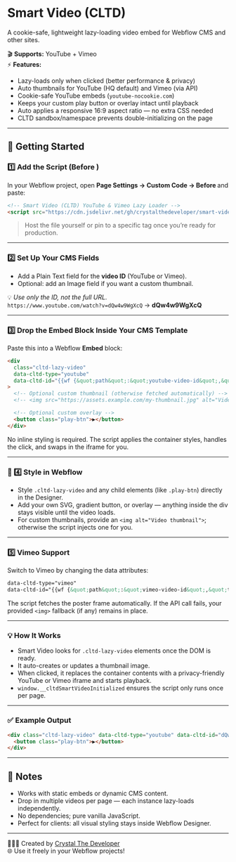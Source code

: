 # Smart Video (CLTD)

A cookie-safe, lightweight lazy-loading video embed for Webflow CMS and other sites.

🎬 **Supports:** YouTube + Vimeo  
⚡ **Features:**
- Lazy-loads only when clicked (better performance & privacy)  
- Auto thumbnails for YouTube (HQ default) and Vimeo (via API)  
- Cookie-safe YouTube embeds (`youtube-nocookie.com`)  
- Keeps your custom play button or overlay intact until playback  
- Auto applies a responsive 16:9 aspect ratio — no extra CSS needed  
- CLTD sandbox/namespace prevents double-initializing on the page  

---

## 🚀 Getting Started

### 1️⃣ Add the Script (Before </body>)
In your Webflow project, open **Page Settings → Custom Code → Before </body>** and paste:

```html
<!-- Smart Video (CLTD) YouTube & Vimeo Lazy Loader -->
<script src="https://cdn.jsdelivr.net/gh/crystalthedeveloper/smart-video-app@latest/smart-video.js" defer></script>
```

> Host the file yourself or pin to a specific tag once you’re ready for production.

---

### 2️⃣ Set Up Your CMS Fields
- Add a Plain Text field for the **video ID** (YouTube or Vimeo).  
- Optional: add an Image field if you want a custom thumbnail.  

💡 *Use only the ID, not the full URL.*  
`https://www.youtube.com/watch?v=dQw4w9WgXcQ` → **dQw4w9WgXcQ**

---

### 3️⃣ Drop the Embed Block Inside Your CMS Template
Paste this into a Webflow **Embed** block:

```html
<div
  class="cltd-lazy-video"
  data-cltd-type="youtube"
  data-cltd-id="{{wf {&quot;path&quot;:&quot;youtube-video-id&quot;,&quot;type&quot;:&quot;PlainText&quot;\} }}"
>
  <!-- Optional custom thumbnail (otherwise fetched automatically) -->
  <!-- <img src="https://assets.example.com/my-thumbnail.jpg" alt="Video thumbnail" loading="lazy" /> -->

  <!-- Optional custom overlay -->
  <button class="play-btn">▶</button>
</div>
```

No inline styling is required. The script applies the container styles, handles the click, and swaps in the iframe for you.

---

### 🎨 4️⃣ Style in Webflow
- Style `.cltd-lazy-video` and any child elements (like `.play-btn`) directly in the Designer.  
- Add your own SVG, gradient button, or overlay — anything inside the div stays visible until the video loads.  
- For custom thumbnails, provide an `<img alt="Video thumbnail">`; otherwise the script injects one for you.  

---

### 5️⃣ Vimeo Support
Switch to Vimeo by changing the data attributes:

```html
data-cltd-type="vimeo"
data-cltd-id="{{wf {&quot;path&quot;:&quot;vimeo-video-id&quot;,&quot;type&quot;:&quot;PlainText&quot;\} }}"
```

The script fetches the poster frame automatically. If the API call fails, your provided `<img>` fallback (if any) remains in place.

---

### 💡 How It Works
- Smart Video looks for `.cltd-lazy-video` elements once the DOM is ready.  
- It auto-creates or updates a thumbnail image.  
- When clicked, it replaces the container contents with a privacy-friendly YouTube or Vimeo iframe and starts playback.  
- `window.__cltdSmartVideoInitialized` ensures the script only runs once per page.  

---

### ✅ Example Output

```html
<div class="cltd-lazy-video" data-cltd-type="youtube" data-cltd-id="dQw4w9WgXcQ">
  <button class="play-btn">▶</button>
</div>
```

---

## 🧠 Notes
- Works with static embeds or dynamic CMS content.  
- Drop in multiple videos per page — each instance lazy-loads independently.  
- No dependencies; pure vanilla JavaScript.  
- Perfect for clients: all visual styling stays inside Webflow Designer.  

---

👩🏽‍💻 Created by [Crystal The Developer](https://www.crystalthedeveloper.ca)  
🌐 Use it freely in your Webflow projects!
